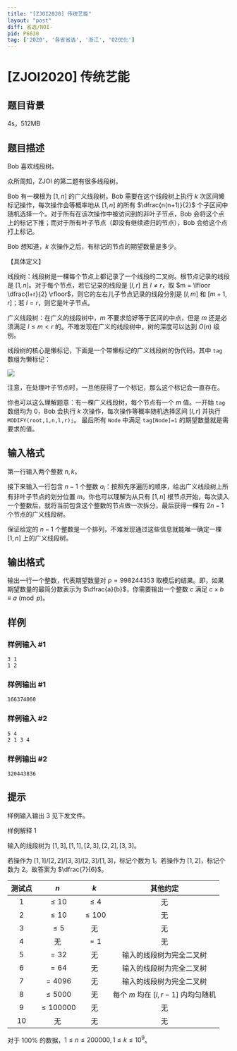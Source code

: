 ```yaml
---
title: "[ZJOI2020] 传统艺能"
layout: "post"
diff: 省选/NOI-
pid: P6630
tag: ['2020', '各省省选', '浙江', 'O2优化']
---
```

# [ZJOI2020] 传统艺能
## 题目背景

4s，512MB
## 题目描述

Bob 喜欢线段树。

众所周知，ZJOI 的第二题有很多线段树。

Bob 有一棵根为 $[1, n]$ 的广义线段树。Bob 需要在这个线段树上执行 $k$ 次区间懒标记操作，每次操作会等概率地从 $[1, n]$ 的所有 $\dfrac{n(n+1)}{2}$ 个子区间中随机选择一个。对于所有在该次操作中被访问到的非叶子节点，Bob 会将这个点上的标记下推；而对于所有叶子节点（即没有继续递归的节点），Bob 会给这个点打上标记。

Bob 想知道，$k$ 次操作之后，有标记的节点的期望数量是多少。

【具体定义】

线段树：线段树是一棵每个节点上都记录了一个线段的二叉树。根节点记录的线段是 $[1, n]$。对于每个节点，若它记录的线段是 $[l, r]$ 且 $l \neq r$，取 $m = \lfloor \dfrac{l+r}{2} \rfloor$，则它的左右儿子节点记录的线段分别是 $[l, m]$ 和 $[m + 1, r]$；若 $l = r$，则它是叶子节点。

广义线段树：在广义的线段树中，$m$ 不要求恰好等于区间的中点，但是 $m$ 还是必须满足 $l \leq m < r$ 的。不难发现在广义的线段树中，树的深度可以达到 $O(n)$ 级别。

线段树的核心是懒标记，下面是一个带懒标记的广义线段树的伪代码，其中 `tag` 数组为懒标记：

![](https://cdn.luogu.com.cn/upload/image_hosting/3230chjw.png)

注意，在处理叶子节点时，一旦他获得了一个标记，那么这个标记会一直存在。

你也可以这么理解题意：有一棵广义线段树，每个节点有一个 $m$ 值。一开始 `tag` 数组均为 $0$，Bob 会执行 $k$ 次操作，每次操作等概率随机选择区间 $[l, r]$ 并执行 `MODIFY(root,1,n,l,r);`。
最后所有 `Node` 中满足 `tag[Node]=1` 的期望数量就是需要求的值。

## 输入格式

第一行输入两个整数 $n, k$。

接下来输入一行包含 $n - 1$ 个整数 $a_i$：按照先序遍历的顺序，给出广义线段树上所有非叶子节点的划分位置 $m$。你也可以理解为从只有 $[1, n]$ 根节点开始，每次读入一个整数后，就将当前包含这个整数的节点做一次拆分，最后获得一棵有 $2n - 1$ 个节点的广义线段树。

保证给定的 $n - 1$ 个整数是一个排列，不难发现通过这些信息就能唯一确定一棵 $[1, n]$ 上的广义线段树。

## 输出格式

输出一行一个整数，代表期望数量对 $p = 998244353$ 取模后的结果。即，如果期望数量的最简分数表示为 $\dfrac{a}{b}$，你需要输出一个整数 $c$ 满足 $c \times b \equiv a \pmod p$。
## 样例

### 样例输入 #1
```
3 1
1 2

```
### 样例输出 #1
```
166374060

```
### 样例输入 #2
```
5 4
2 1 3 4
```
### 样例输出 #2
```
320443836
```
## 提示

样例输入输出 $3$ 见下发文件。

样例解释 $1$

输入的线段树为 $[1, 3], [1, 1], [2, 3], [2, 2], [3, 3]$。

若操作为 $[1, 1]/[2, 2]/[3, 3]/[2, 3]/[1, 3]$，标记个数为 $1$。若操作为 $[1, 2]$，标记个数为 $2$。故答案为 $\dfrac{7}{6}$。

| 测试点 | $n$ | $k$ | 其他约定 |
| :----------: | :----------: | :----------: | :----------: |
| $1$ | $\leq 10$ | $\leq 4$ | 无 |
| $2$ | $\leq 10$ | $\leq 100$ | 无 |
| $3$ | $\leq 5$ | 无 | 无 |
| $4$ | 无 | $=1$ | 无 |
| $5$ | $=32$ | 无 | 输入的线段树为完全二叉树 |
| $6$ | $=64$ | 无 | 输入的线段树为完全二叉树 |
| $7$ | $=4096$ | 无 | 输入的线段树为完全二叉树 |
| $8$ | $\leq 5000$ | 无 | 每个 $m$ 均在 $[l, r - 1]$ 内均匀随机 |
| $9$ | $\leq 100000$ | 无 | 无 |
| $10$ | 无 | 无 | 无 |

对于 $100\%$ 的数据，$1 \leq n \leq 200000, 1 \leq k \leq 10^9$。
